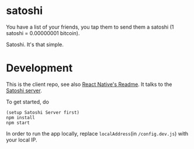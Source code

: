 # satoshi
You have a list of your friends, you tap them to send them a satoshi (1 satoshi = 0.00000001 bitcoin).

Satoshi. It's that simple.

# Development

This is the client repo, see also [React Native's Readme](REACT_NATIVE.md).
It talks to the [Satoshi server](https://github.com/ripper234/satoshi-api).

To get started, do

```
(setup Satoshi Server first)
npm install
npm start
```

In order to run the app locally, replace `localAddress`(in `/config.dev.js`) with your local IP.